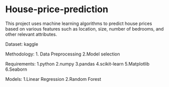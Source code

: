 # House-price-prediction


This project uses machine learning algorithms to predict house prices based on various features such as location, size, number of bedrooms, and other relevant attributes.


Dataset: kaggle


Methodology:
     1. Data Preprocessing
     2.Model selection


Requirements:
     1.python
     2.numpy
     3.pandas
     4.scikit-learn
     5.Matplotlib
     6.Seaborn


Models:
     1.Linear Regression
     2.Random Forest
